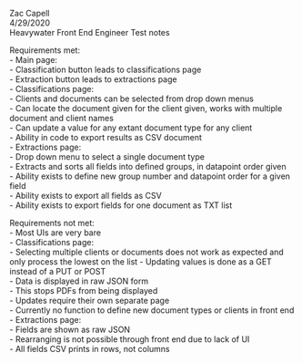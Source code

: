 Zac Capell<br>
4/29/2020<br>
Heavywater Front End Engineer Test notes<br>

Requirements met:<br>
    - Main page:<br>
        - Classification button leads to classifications page<br>
        - Extraction button leads to extractions page<br>
    - Classifications page:<br>
        - Clients and documents can be selected from drop down menus<br>
        - Can locate the document given for the client given, works with multiple document and client names<br>
        - Can update a value for any extant document type for any client<br>
        - Ability in code to export results as CSV document<br>
    - Extractions page:<br>
        - Drop down menu to select a single document type<br>
        - Extracts and sorts all fields into defined groups, in datapoint order given<br>
        - Ability exists to define new group number and datapoint order for a given field<br>
        - Ability exists to export all fields as CSV<br>
        - Ability exists to export fields for one document as TXT list<br>

Requirements not met:<br>
    - Most UIs are very bare<br>
    - Classifications page:<br>
        - Selecting multiple clients or documents does not work as expected and only process the lowest on the list
        - Updating values is done as a GET instead of a PUT or POST<br>
        - Data is displayed in raw JSON form<br>
            - This stops PDFs from being displayed<br>
        - Updates require their own separate page<br>
        - Currently no function to define new document types or clients in front end<br>
    - Extractions page:<br>
        - Fields are shown as raw JSON<br>
        - Rearranging is not possible through front end due to lack of UI<br>
        - All fields CSV prints in rows, not columns<br>

